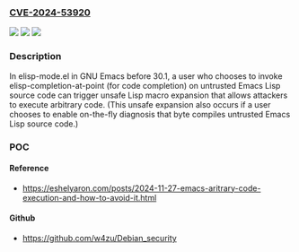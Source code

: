 ### [CVE-2024-53920](https://cve.mitre.org/cgi-bin/cvename.cgi?name=CVE-2024-53920)
![](https://img.shields.io/static/v1?label=Product&message=n%2Fa&color=blue)
![](https://img.shields.io/static/v1?label=Version&message=n%2Fa&color=blue)
![](https://img.shields.io/static/v1?label=Vulnerability&message=n%2Fa&color=brighgreen)

### Description

In elisp-mode.el in GNU Emacs before 30.1, a user who chooses to invoke elisp-completion-at-point (for code completion) on untrusted Emacs Lisp source code can trigger unsafe Lisp macro expansion that allows attackers to execute arbitrary code. (This unsafe expansion also occurs if a user chooses to enable on-the-fly diagnosis that byte compiles untrusted Emacs Lisp source code.)

### POC

#### Reference
- https://eshelyaron.com/posts/2024-11-27-emacs-aritrary-code-execution-and-how-to-avoid-it.html

#### Github
- https://github.com/w4zu/Debian_security

